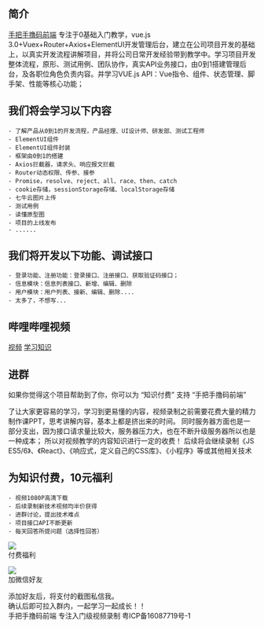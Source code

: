 

## 简介

[手把手撸码前端](http://www.web-jshtml.cn/special/downfile/) 专注于0基础入门教学，vue.js 3.0+Vuex+Router+Axios+ElementUI开发管理后台，建立在公司项目开发的基础上，以真实开发流程讲解项目，并将公司日常开发经验带到教学中。学习项目开发整体流程，原形、测试用例、团队协作，真实API业务接口，由0到1搭建管理后台，及各职位角色负责内容。并学习VUE.js API：Vue指令、组件、状态管理、脚手架、性能等核心功能；



## 我们将会学习以下内容

```
- 了解产品从0到1的开发流程，产品经理、UI设计师、研发部、测试工程师
- ElementUI组件
- ElementUI组件封装
- 框架由0到1的搭建
- Axios拦截器，请求头、响应报文拦截
- Router动态权限、传参、接参
- Promise，resolve、reject、all、race、then、catch
- cookie存储，sessionStorage存储、localStorage存储
- 七牛云图片上传
- 测试用例
- 读懂原型图
- 项目的上线发布
- ......
```

## 我们将开发以下功能、调试接口

```
- 登录功能、注册功能：登录接口、注册接口、获取验证码接口；
- 信息模块：信息列表接口、新增、编辑、删除
- 用户模块：用户列表、接新、编辑、删除....
- 太多了，不想写...
```

## 哔哩哔哩视频
[视频](https://space.bilibili.com/431551452)
[学习知识](http://www.web-jshtml.cn/special/downfile/)

## 进群

如果你觉得这个项目帮助到了你，你可以为 “知识付费” 支持 “手把手撸码前端” 

了让大家更容易的学习，学习到更易懂的内容，视频录制之前需要花费大量的精力制作课PPT，思考讲解内容，基本上都是挤出来的时间。
同时服务器方面也是一部分支出，因为接口请求量比较大，服务器压力大，也在不断升级服务器所以也是一种成本；
所以对视频教学的内容知识进行一定的收费！
后续将会继续录制《JS ES5/6》、《React》、《响应式，定义自己的CSS库》、《小程序》等或其他相关技术

## 为知识付费，10元福利
```
- 视频1080P高清下载
- 后续录制新技术视频均半价获得
- 进群讨论，提出技术难点
- 项目接口API不断更新
- 每天回答所提问题（选择性回答）
```

<p>
<img src="http://www.web-jshtml.cn/special/downfile/images/code2.png"><br />
 付费福利
</p>

<p>
<img src="http://www.web-jshtml.cn/special/downfile/images/code.png"><br />
 加微信好友
</p>

添加好友后，将支付的截图私信我。<br />
确认后即可拉入群内，一起学习一起成长！！<br />
手把手撸码前端 专注入门级视频录制 粤ICP备16087719号-1

